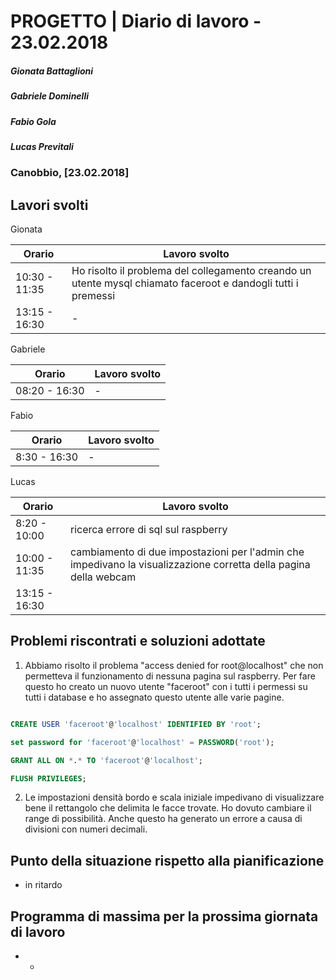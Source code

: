 # PROGETTO | Diario di lavoro - 23.02.2018
##### Gionata Battaglioni
##### Gabriele Dominelli
##### Fabio Gola
##### Lucas Previtali
### Canobbio, [23.02.2018]

## Lavori svolti
Gionata

|Orario        |Lavoro svolto                 |
|--------------|------------------------------|
|10:30 - 11:35 |Ho risolto il problema del collegamento creando un utente mysql chiamato faceroot e dandogli tutti i premessi|                
|13:15 - 16:30 |-|


Gabriele

|Orario        |Lavoro svolto                 |
|--------------|------------------------------|
|08:20 - 16:30 |- |


Fabio

|Orario        |Lavoro svolto                 |
|--------------|------------------------------|
|8:30 - 16:30 |-|


Lucas


|Orario        |Lavoro svolto                 |
|--------------|------------------------------|
|8:20 - 10:00 | ricerca errore di sql sul raspberry |
|10:00 - 11:35 | cambiamento di due impostazioni per l'admin che impedivano la visualizzazione corretta della pagina della webcam |
|13:15 - 16:30 |  |



##  Problemi riscontrati e soluzioni adottate
1. Abbiamo risolto il problema "access denied for root@localhost" che non permetteva il funzionamento di nessuna pagina sul raspberry. 
Per fare questo ho creato un nuovo utente "faceroot" con i tutti i permessi su tutti i database e ho assegnato questo utente alle varie pagine.

```sql

CREATE USER 'faceroot'@'localhost' IDENTIFIED BY 'root';

set password for 'faceroot'@'localhost' = PASSWORD('root');

GRANT ALL ON *.* TO 'faceroot'@'localhost';

FLUSH PRIVILEGES;

```
2. Le impostazioni densità bordo e scala iniziale impedivano di visualizzare bene il rettangolo che delimita le facce trovate.
Ho dovuto cambiare il range di possibilità. Anche questo ha generato un errore a causa di divisioni con numeri decimali.

##  Punto della situazione rispetto alla pianificazione
- in ritardo

## Programma di massima per la prossima giornata di lavoro
- -

